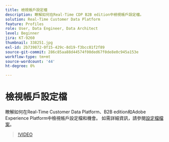 ```yaml
---
title: 檢視帳戶設定檔
description: 瞭解如何在Real-Time CDP B2B edition中檢視帳戶設定檔。
solution: Real-Time Customer Data Platform
feature: Profiles
role: User, Data Engineer, Data Architect
level: Beginner
jira: KT-9260
thumbnail: 338251.jpg
exl-id: 2b739872-0f15-429c-8d19-f3bcc81f2f89
source-git-commit: 286c85aa88d44574f00ded67f0de8e0c945a153e
workflow-type: tm+mt
source-wordcount: '44'
ht-degree: 0%

---
```


# 檢視帳戶設定檔

瞭解如何在Real-Time Customer Data Platform、B2B edition和Adobe Experience Platform中檢視帳戶設定檔和機會。 如需詳細資訊，請參閱[設定檔檔案](https://experienceleague.adobe.com/docs/experience-platform/rtcdp/profile/profile-browse.html?lang=zh-Hant)。

>[!VIDEO](https://video.tv.adobe.com/v/338251?learn=on&enablevpops)

